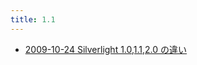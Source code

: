 ```yaml
---
title: 1.1
---
```



- [2009-10-24 Silverlight 1.0,1.1,2.0 の違い](./../../../../d/2008/10/24/Silverlight_1.0,1.1,2.0_の違い.md)




